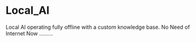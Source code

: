# Local_AI
Local AI operating fully offline with a custom knowledge base.
No Need of Internet Now .........
